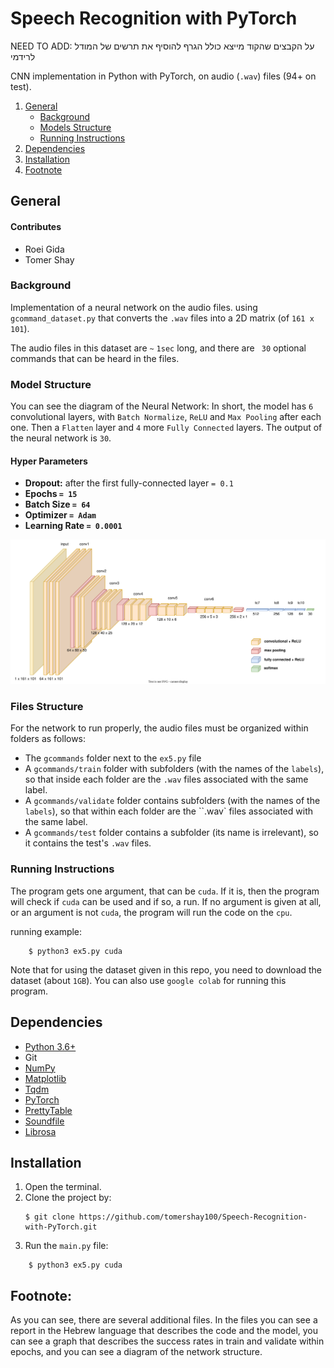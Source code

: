 

# Speech Recognition with PyTorch

NEED TO ADD:
על הקבצים שהקוד מייצא כולל הגרף
להוסיף את תרשים של המודל לרידמי

CNN implementation in Python with PyTorch, on audio (``.wav``) files (94+ on test).

1. [General](#General)
    - [Background](#background)
    - [Models Structure](https://github.com/tomershay100/Speech-Recognition-with-PyTorch/blob/main/README.md#models-structure)
    - [Running Instructions](https://github.com/tomershay100/Speech-Recognition-with-PyTorch/blob/main/README.md#running-instructions)
2. [Dependencies](#dependencies) 
3. [Installation](#installation)
4. [Footnote](#footnote)

## General

#### Contributes
* Roei Gida
* Tomer Shay

### Background
Implementation of a neural network on the audio files. using ``gcommand_dataset.py`` that converts the ``.wav`` files into a 2D matrix (of ``161 x 101``).

The audio files in this dataset are ``~`` ``1sec`` long, and there are `` 30`` optional commands that can be heard in the files.

### Model Structure
You can see the diagram of the Neural Network:
In short, the model has ``6`` convolutional layers, with ``Batch Normalize``, ``ReLU`` and ``Max Pooling`` after each one. Then a ``Flatten`` layer and ``4`` more ``Fully Connected`` layers. The output of the neural network is ``30``.
#### Hyper Parameters

 - **Dropout:** after the first fully-connected layer ``= 0.1``
 - **Epochs ``= 15``**
 - **Batch Size  ``= 64``**
 - **Optimizer  ``= Adam``**
 - **Learning Rate  ``= 0.0001``**

![](https://github.com/tomershay100/Speech-Recognition-with-PyTorch/blob/main/CNN%20Architecture.svg)

### Files Structure

For the network to run properly, the audio files must be organized within folders as follows:
* The ``gcommands`` folder next to the ``ex5.py`` file
* A ``gcommands/train`` folder with subfolders (with the names of the ``labels``), so that inside each folder are the ``.wav`` files associated with the same label.
* A ``gcommands/validate`` folder contains subfolders (with the names of the `labels`), so that within each folder are the ``.wav` files associated with the same label.
* A ``gcommands/test`` folder contains a subfolder (its name is irrelevant), so it contains the test's ``.wav`` files.

### Running Instructions

The program gets one argument, that can be ``cuda``. If it is, then the program will check if ``cuda`` can be used and if so, a run. If no argument is given at all, or an argument is not ``cuda``, the program will run the code on the ``cpu``.

running example:
```
	$ python3 ex5.py cuda
```

Note that for using the dataset given in this repo, you need to download the dataset (about ``1GB``). You can also use ``google colab`` for running this program.
## Dependencies
* [Python 3.6+](https://www.python.org/downloads/)
* Git
* [NumPy](https://numpy.org/install/)
* [Matplotlib](https://matplotlib.org/stable/users/installing.html)
* [Tqdm](https://pypi.org/project/tqdm/)
* [PyTorch](https://pytorch.org/get-started/locally/)
* [PrettyTable](https://pypi.org/project/prettytable/)
* [Soundfile](https://pypi.org/project/SoundFile/)
* [Librosa](https://pypi.org/project/Librosa/)


## Installation

1. Open the terminal.
2. Clone the project by:
	```
	$ git clone https://github.com/tomershay100/Speech-Recognition-with-PyTorch.git
	```
3. Run the ```main.py``` file:
```
	$ python3 ex5.py cuda
```

 
## Footnote:
As you can see, there are several additional files. In the files you can see a report in the Hebrew language that describes the code and the model, you can see a graph that describes the success rates in train and validate within epochs, and you can see a diagram of the network structure.
